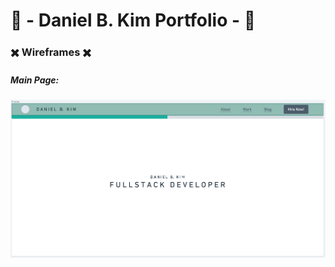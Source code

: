 # :construction: - Daniel B. Kim Portfolio - :construction:
### :heavy_multiplication_x: Wireframes :heavy_multiplication_x:
##### Main Page:
![alt text](public/assets/main-page.png)

